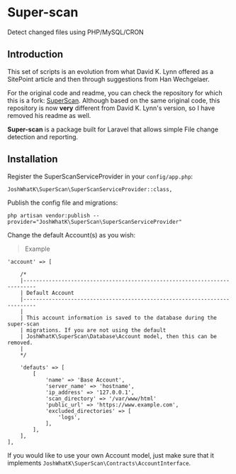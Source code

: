 # Super-scan
Detect changed files using PHP/MySQL/CRON

## Introduction

This set of scripts is an evolution from what David K. Lynn offered as a SitePoint article and then through suggestions from Han Wechgelaer.

For the original code and readme, you can check the repository for which this is a fork: [SuperScan](https://github.com/dklynn/SuperScan). Although based on the same original code, this repository is now **very** different from David K. Lynn's version, so I have removed his readme as well.

**Super-scan** is a package built for Laravel that allows simple File change detection and reporting.

## Installation

Register the SuperScanServiceProvider in your `config/app.php`:

```
JoshWhatK\SuperScan\SuperScanServiceProvider::class,
```

Publish the config file and migrations:

```
php artisan vendor:publish --provider="JoshWhatK\SuperScan\SuperScanServiceProvider"
```

Change the default Account(s) as you wish:

> Example

```
'account' => [

    /*
    |--------------------------------------------------------------------------
    | Default Account
    |--------------------------------------------------------------------------
    |
    | This account information is saved to the database during the super-scan
    | migrations. If you are not using the default
    | JoshWhatK\SuperScan\Database\Account model, then this can be removed.
    |
    */

    'defauts' => [
        [
            'name' => 'Base Account',
            'server_name' => 'hostname',
            'ip_address' => '127.0.0.1',
            'scan_directory' => '/var/www/html'
            'public_url' => 'https://www.example.com',
            'excluded_directories' => [
                'logs',
            ],
        ],
    ],
],
```

If you would like to use your own Account model, just make sure that it implements `JoshWhatK\SuperScan\Contracts\AccountInterface`.
